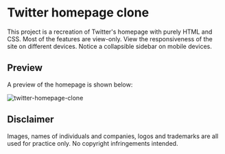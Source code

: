 # Twitter homepage clone

This project is a recreation of Twitter's homepage with purely HTML and CSS. Most of the features are view-only.
View the responsiveness of the site on different devices. Notice a collapsible sidebar on mobile devices.

## Preview

A preview of the homepage is shown below:

![twitter-homepage-clone](https://github.com/xerdin442/twitter-homepage-clone/assets/110817844/36b4bf0f-9ed9-4ce8-8e5c-a92c8da6967e)


## Disclaimer

Images, names of individuals and companies, logos and trademarks are all used for practice only.
No copyright infringements intended.
